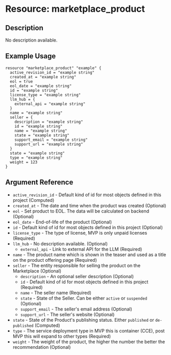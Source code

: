 # Resource: marketplace_product

## Description

No description available.

## Example Usage

```hcl
resource "marketplace_product" "example" {
  active_revision_id = "example string"
  created_at = "example string"
  eol = true
  eol_date = "example string"
  id = "example string"
  license_type = "example string"
  llm_hub = {
    external_api = "example string"
  }
  name = "example string"
  seller = {
    description = "example string"
    id = "example string"
    name = "example string"
    state = "example string"
    support_email = "example string"
    support_url = "example string"
  }
  state = "example string"
  type = "example string"
  weight = 123
}
```

## Argument Reference

- `active_revision_id` - Default kind of id for most objects defined in this project
  (Computed)
- `created_at` - The date and time when the product was created
  (Optional)
- `eol` - Set product to EOL. The data will be calculated on backend
  (Optional)
- `eol_date` - End-of-life of the product
  (Optional)
- `id` - Default kind of id for most objects defined in this project
  (Optional)
- `license_type` - The type of license, MVP is only unpaid licenses
  (Required)
- `llm_hub` - No description available.
  (Optional)
  - `external_api` - Link to external API for the LLM
    (Required)
- `name` - The product name which is shown in the teaser and used as a title on the product offering page
  (Required)
- `seller` - The entity responsible for selling the product on the Marketplace
  (Optional)
  - `description` - An optional seller description
    (Optional)
  - `id` - Default kind of id for most objects defined in this project
    (Required)
  - `name` - The seller name
    (Required)
  - `state` - State of the Seller. Can be either `active` or `suspended`
    (Optional)
  - `support_email` - The seller's email address
    (Optional)
  - `support_url` - The seller's website
    (Optional)
- `state` - State of the Product's publishing status. Either `published` or `de-published`
  (Computed)
- `type` - The service deployment type in MVP this is container (CCE), post MVP this will expand to other types
  (Required)
- `weight` - The weight of the product, the higher the number the better the recommendation
  (Optional)

